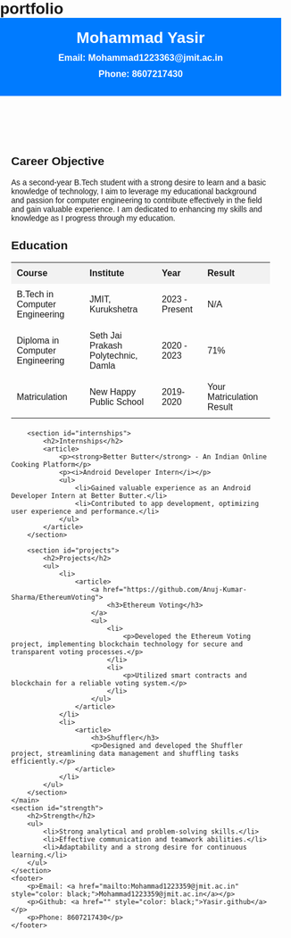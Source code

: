 # portfolio
<!DOCTYPE html>
<html lang="en">
<head>
    <meta charset="UTF-8">
    <meta name="viewport" content="width=device-width, initial-scale=1.0">
    <title>Mohammad Yasir's Professional Resume</title>
    <style>
        body {
            font-family: Arial, sans-serif;
            margin: 0;
            padding: 0;
        }
        header {
            background-color: #007BFF;
            color: #fff;
            padding: 20px;
            text-align: center;
        }
        h1 {
            margin: 0;
        }
        h3 {
            margin: 10px 0;
        }
        main {
            padding: 20px;
        }
        section {
            margin-bottom: 20px;
        }
        table {
            width: 100%;
            border-collapse: collapse;
        }
        th, td {
            padding: 10px;
            text-align: left;
        }
        th {
            background-color: #f2f2f2;
        }
        a {
            color: #fff;
            text-decoration: none;
        }
        a:hover {
            text-decoration: underline;
        }
    </style>
</head>
<body>
    <header>
        <h1>Mohammad Yasir</h1>
        <h3>Email: <a href="mailto:Mohammad1223363@jmit.ac.in">Mohammad1223363@jmit.ac.in</a></h3>
        <h3>Phone: 8607217430</h3>
    </header>
    <main>
        <section id="career-objective">
            <h2>Career Objective</h2>
            <p>As a second-year B.Tech student with a strong desire to learn and a basic knowledge of technology, I aim to leverage my educational background and passion for computer engineering to contribute effectively in the field and gain valuable experience. I am dedicated to enhancing my skills and knowledge as I progress through my education.</p>
        </section>
        <section id="education">
            <h2>Education</h2>
            <table>
                <tr>
                    <th>Course</th>
                    <th>Institute</th>
                    <th>Year</th>
                    <th>Result</th>
                </tr>
                <tr>
                    <td>B.Tech in Computer Engineering</td>
                    <td>JMIT, Kurukshetra</td>
                    <td>2023 - Present</td>
                    <td>N/A</td>
                </tr>
                <tr>
                    <td>Diploma in Computer Engineering</td>
                    <td>Seth Jai Prakash Polytechnic, Damla</td>
                    <td>2020 - 2023</td>
                    <td>71%</td>
                </tr>
                <tr>
                    <td>Matriculation</td>
                    <td>New Happy Public School</td>
                    <td>2019-2020</td>
                    <td>Your Matriculation Result</td>
                </tr>
            </table>
        </section>

        <section id="internships">
            <h2>Internships</h2>
            <article>
                <p><strong>Better Butter</strong> - An Indian Online Cooking Platform</p>
                <p><i>Android Developer Intern</i></p>
                <ul>
                    <li>Gained valuable experience as an Android Developer Intern at Better Butter.</li>
                    <li>Contributed to app development, optimizing user experience and performance.</li>
                </ul>
            </article>
        </section>

        <section id="projects">
            <h2>Projects</h2>
            <ul>
                <li>
                    <article>
                        <a href="https://github.com/Anuj-Kumar-Sharma/EthereumVoting">
                            <h3>Ethereum Voting</h3>
                        </a>
                        <ul>
                            <li>
                                <p>Developed the Ethereum Voting project, implementing blockchain technology for secure and transparent voting processes.</p>
                            </li>
                            <li>
                                <p>Utilized smart contracts and blockchain for a reliable voting system.</p>
                            </li>
                        </ul>
                    </article>
                </li>
                <li>
                    <article>
                        <h3>Shuffler</h3>
                        <p>Designed and developed the Shuffler project, streamlining data management and shuffling tasks efficiently.</p>
                    </article>
                </li>
            </ul>
        </section>
    </main>
    <section id="strength">
        <h2>Strength</h2>
        <ul>
            <li>Strong analytical and problem-solving skills.</li>
            <li>Effective communication and teamwork abilities.</li>
            <li>Adaptability and a strong desire for continuous learning.</li>
        </ul>
    </section>
    <footer>
        <p>Email: <a href="mailto:Mohammad1223359@jmit.ac.in" style="color: black;">Mohammad1223359@jmit.ac.in</a></p>
        <p>Github: <a href="" style="color: black;">Yasir.github</a></p>
        <p>Phone: 8607217430</p>
    </footer>
</body>
</html>
